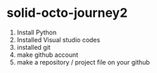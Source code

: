 # solid-octo-journey2


 1) Install Python
 2) Installed Visual studio codes
 3) installed git
 4) make github account
 5) make a repository / project file on your github
